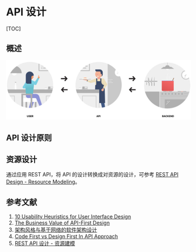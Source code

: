 # API 设计

[TOC]

## 概述

![](assets/api-101.jfif)

## API 设计原则

## 资源设计

通过应用 REST API，将 API 的设计转换成对资源的设计，可参考 [REST API Design - Resource Modeling](https://www.thoughtworks.com/insights/blog/rest-api-design-resource-modeling)。

## 参考文献

1. [10 Usability Heuristics for User Interface Design](https://www.nngroup.com/articles/ten-usability-heuristics/)
1. [The Business Value of API-First Design](https://auth0.com/blog/the-business-value-of-api-first-design/)
1. [架构风格与基于网络的软件架构设计](https://docs.huihoo.com/rest/REST_cn.pdf)
1. [Code First vs Design First In API Approach](https://www.visual-paradigm.com/guide/development/code-first-vs-design-first/)
1. [REST API 设计 - 资源建模](https://www.thoughtworks.com/insights/blog/rest-api-design-resource-modeling)